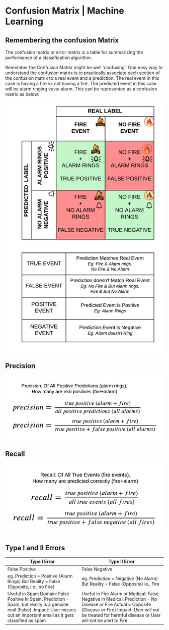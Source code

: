 # Confusion Matrix | Machine Learning

## Remembering the confusion Matrix
The confusion matrix or error matrix is a table for summarizing the performance of a classification algorithm.

Remember the Confusion Matrix might be well 'confusing'. One easy way to understand the confusion matrix is to practically associate each section of the confusion matrix to a real event and a prediction. The real event in this case is having a fire vs not having a fire. The predicted event in this case will be alarm ringing vs no alarm. This can be represented as a confusion matrix as below:
![Alt text](/images/positive_negative.png)

## Precision
![Alt text](/images/precision.png)

## Recall
![Alt text](/images/recall.png)

## Type I and II Errors
| Type I Error                                                                                                                                                                        | Type II Error                                                                                                                                                                                                            |
|-------------------------------------------------------------------------------------------------------------------------------------------------------------------------------------|--------------------------------------------------------------------------------------------------------------------------------------------------------------------------------------------------------------------------|
| False Positive                                                                                                                                                                      | False Negative                                                                                                                                                                                                           |
| eg. Prediction = Positive (Alarm Rings) But Reality = False (Opposite, i.e., no Fire)                                                                                               | eg. Prediction = Negative (No Alarm) But Reality = False (Opposite) ie., Fire                                                                                                                                            |
| Useful in Spam Domain: False Positive in Spam. Prediction = Spam, but reality is a  genuine mail (False). Impact: User misses out an important email  as it gets classified as spam | Useful in Fire Alarm or Medical: False Negative in Medical. Prediction = No Disease or Fire Actual = Opposite (Disease or Fire) Impact: User will not be treated for harmful  disease or User will not be alert to Fire. |
